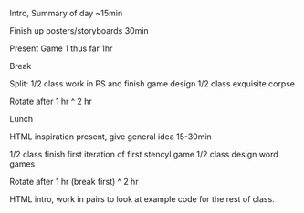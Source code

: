 Intro, Summary of day ~15min

Finish up posters/storyboards 30min

Present Game 1 thus far 1hr

Break

Split: 1/2 class work in PS and finish game design
1/2 class exquisite corpse

Rotate after 1 hr
^ 2 hr

Lunch

HTML inspiration present, give general idea 15-30min

1/2 class finish first iteration of first stencyl game
1/2 class design word games

Rotate after 1 hr (break first)
^ 2 hr

HTML intro, work in pairs to look at example code
for the rest of class.



